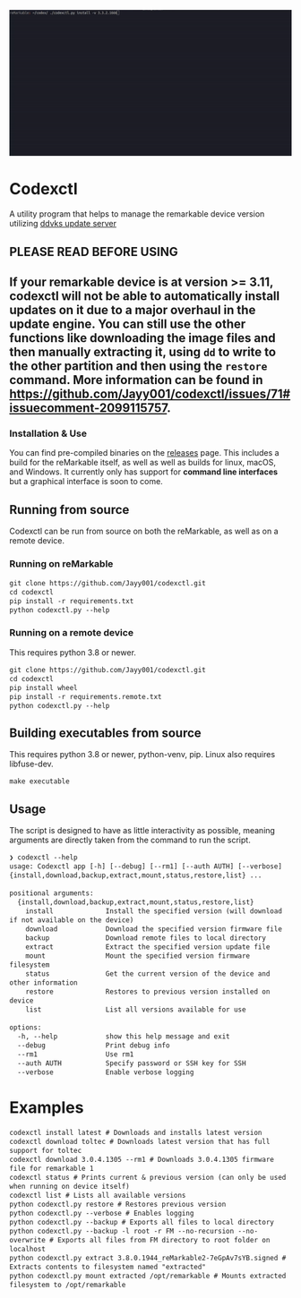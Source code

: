 <p align="center">
<img src="media/demoLocal.gif">

# Codexctl
A utility program that helps to manage the remarkable device version utilizing [ddvks update server](https://github.com/ddvk/remarkable-update) 


## PLEASE READ BEFORE USING
If your remarkable device is at version >= 3.11, codexctl will not be able to automatically install updates on it due to a major overhaul in the update engine. You can still use the other functions like downloading the image files and then manually extracting it, using `dd` to write to the other partition and then using the `restore` command. More information can be found in https://github.com/Jayy001/codexctl/issues/71#issuecomment-2099115757.
---

### Installation & Use

You can find pre-compiled binaries on the [releases](https://github.com/Jayy001/codexctl/releases/) page. This includes a build for the reMarkable itself, as well as well as builds for linux, macOS, and Windows. It currently only has support for **command line interfaces** but a graphical interface is soon to come.

## Running from source

Codexctl can be run from source on both the reMarkable, as well as on a remote device.

### Running on reMarkable

```
git clone https://github.com/Jayy001/codexctl.git
cd codexctl
pip install -r requirements.txt
python codexctl.py --help
```

### Running on a remote device

This requires python 3.8 or newer.

```
git clone https://github.com/Jayy001/codexctl.git
cd codexctl
pip install wheel
pip install -r requirements.remote.txt
python codexctl.py --help
```

## Building executables from source

This requires python 3.8 or newer, python-venv, pip. Linux also requires libfuse-dev.

```
make executable
```

## Usage

The script is designed to have as little interactivity as possible, meaning arguments are directly taken from the command to run the script. 

```
❯ codexctl --help
usage: Codexctl app [-h] [--debug] [--rm1] [--auth AUTH] [--verbose] {install,download,backup,extract,mount,status,restore,list} ...

positional arguments:
  {install,download,backup,extract,mount,status,restore,list}
    install             Install the specified version (will download if not available on the device)
    download            Download the specified version firmware file
    backup              Download remote files to local directory
    extract             Extract the specified version update file
    mount               Mount the specified version firmware filesystem
    status              Get the current version of the device and other information
    restore             Restores to previous version installed on device
    list                List all versions available for use

options:
  -h, --help            show this help message and exit
  --debug               Print debug info
  --rm1                 Use rm1
  --auth AUTH           Specify password or SSH key for SSH
  --verbose             Enable verbose logging
```

# Examples
```
codexctl install latest # Downloads and installs latest version
codexctl download toltec # Downloads latest version that has full support for toltec
codexctl download 3.0.4.1305 --rm1 # Downloads 3.0.4.1305 firmware file for remarkable 1
codexctl status # Prints current & previous version (can only be used when running on device itself)
codexctl list # Lists all available versions 
python codexctl.py restore # Restores previous version
python codexctl.py --verbose # Enables logging
python codexctl.py --backup # Exports all files to local directory
python codexctl.py --backup -l root -r FM --no-recursion --no-overwrite # Exports all files from FM directory to root folder on localhost
python codexctl.py extract 3.8.0.1944_reMarkable2-7eGpAv7sYB.signed # Extracts contents to filesystem named "extracted"
python codexctl.py mount extracted /opt/remarkable # Mounts extracted filesystem to /opt/remarkable
```
